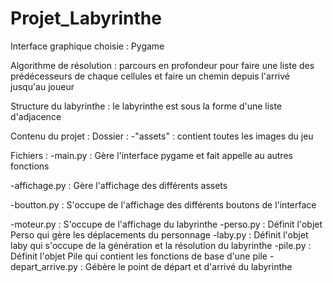 # Projet_Labyrinthe


Interface graphique choisie : Pygame

Algorithme de résolution : parcours en profondeur pour faire une liste des prédécesseurs de chaque cellules et faire un chemin depuis l'arrivé jusqu'au joueur

Structure du labyrinthe : le labyrinthe est sous la forme d'une liste d'adjacence


Contenu du projet :
Dossier : 
  -"assets" : contient toutes les images du jeu

Fichiers : 
  -main.py : Gère l'interface pygame et fait appelle au autres fonctions
  
  -affichage.py : Gère l'affichage des différents assets 
  
  -boutton.py : S'occupe de l'affichage des différents boutons de l'interface
  
  -moteur.py : S'occupe de l'affichage du labyrinthe
  -perso.py : Définit l'objet Perso qui gère les déplacements du personnage
  -laby.py : Définit l'objet laby qui s'occupe de la génération et la résolution du labyrinthe
  -pile.py : Définit l'objet Pile qui contient les fonctions de base d'une pile 
  -depart_arrive.py : Gébère le point de départ et d'arrivé du labyrinthe
